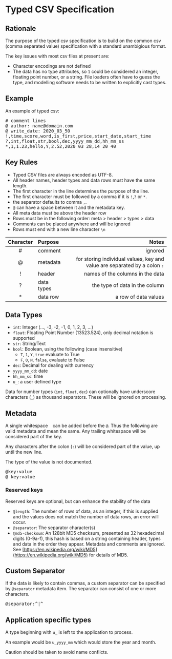 # Typed CSV Specification

## Rationale

The purpose of the typed csv specification is to build on the common csv (comma separated value) specification with a standard unambigious format.

The key issues with most csv files at present are:

* Character encodings are not defined
* The data has no type attributes, so `1` could be considered an integer, floating point number, or a string. File loaders often have to guess the type, and modelling software needs to be written to explicitly cast types.

## Example

An example of typed csv:

<pre>
# comment lines
@ author: name@domain.com
@ write_date: 2020_03_50
!,time,score,word,is_first,price,start_date,start_time
?,int,float,str,bool,dec,yyyy_mm_dd,hh_mm_ss
*,1,1.23,hello,Y,2.52,2020_03_28,14_20_40
</pre>

## Key Rules

* Typed CSV files are always encoded as UTF-8.
* All header names, header types and data rows must have the same length.
* The first character in the line determines the purpose of the line.
* The first character must be followed by a comma if it is `!`,`?` or `*`.
* the separator defaults to comma `,`.
* `@` can have a space between it and the metadata key.
* All meta data must be above the header row
* Rows must be in the following order: meta > header > types > data
* Comments can be placed anywhere and will be ignored
* Rows must end with a new line character `\n`

| Character | Purpose           | Notes  |
| :--------:|:-------------| -----:|
| \#        | comment | ignored |
| @         | metadata | for storing individual values, key and value are separated by a colon `:` |
| \!        | header | names of the columns in the data |
| ?         | data types | the type of data in the column |
| \*        | data row | a row of data values |

## Data Types

 * `int`: Integer (..., -3, -2, -1, 0, 1, 2, 3, ...)
 * `float`: Floating Point Number (13523.524), only decimal notation is supported
 * `str`: String/Text
 * `bool`: Boolean, using the following (case insensitive)
    - `T`, `1`, `Y`, `true` evaluate to True
    - `F`, `0`, `N`, `false`, evaluate to False
 * `dec`: Decimal for dealing with currency
 * `yyyy_mm_dd`: date
 * `hh_mm_ss`: time
 * `u_`: a user defined type
 
Data for number types (`int`, `float`, `dec`) can optionally have underscore characters (`_`) as thousand separators.  These will be ignored on processing.

## Metadata

A single whitespace ` ` can be added before the `@`. Thus the following are valid metadata and mean the same. Any trailing whitespace will be considered part of the key.

Any characters after the colon (`:`) will be considered part of the value, up until the new line.

The type of the value is not documented.

<pre>
@key:value
@ key:value
</pre>

### Reserved keys

Reserved keys are optional, but can enhance the stability of the data

* `@length`: The number of rows of data, as an integer, if this is supplied and the values does not match the number of data rows, an error will occur.
* `@separator`: The separator character(s)
* `@md5-checksum`: An 128bit MD5 checksum, presented as 32 hexadecimal digits (0-9a-f), this hash is based on a string containing header, types and data in the order they appear.  Metadata and comments are ignored. See [https://en.wikipedia.org/wiki/MD5](https://en.wikipedia.org/wiki/MD5) for details of MD5.

## Custom Separator

If the data is likely to contain commas, a custom separator can be specified by
`@separator` metadata item.  The separator can consist of one or more characters.

<pre>
@separator:^|^
</pre>

## Application specific types

A type beginning with `u_` is left to the application to process.

An example would be `u_yyyy_mm` which would store the year and month.

Caution should be taken to avoid name conflicts.




